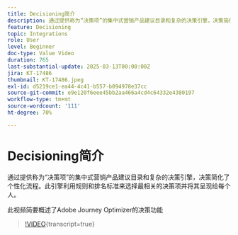 ```yaml
---
title: Decisioning简介
description: 通过提供称为“决策项”的集中式营销产品建议目录和复杂的决策引擎，决策简化了个性化流程。此引擎利用规则和排名标准来选择最相关的决策项并将其呈现给每个人。此视频简要概述了Adobe Journey Optimizer的Decisioning功能&amp；gt；
feature: Decisioning
topic: Integrations
role: User
level: Beginner
doc-type: Value Video
duration: 765
last-substantial-update: 2025-03-13T00:00:00Z
jira: KT-17486
thumbnail: KT-17486.jpeg
exl-id: d5219ce1-ea44-4c41-b557-b094978e37cc
source-git-commit: e9e120f6eee45bb2aa466a4cd4c64332e4380197
workflow-type: tm+mt
source-wordcount: '111'
ht-degree: 70%

---
```


# Decisioning简介

通过提供称为“决策项”的集中式营销产品建议目录和复杂的决策引擎，决策简化了个性化流程。此引擎利用规则和排名标准来选择最相关的决策项并将其呈现给每个人。

此视频简要概述了Adobe Journey Optimizer的决策功能

>[!VIDEO](https://video.tv.adobe.com/v/3451101?quality=12&learn=on){transcript=true}
